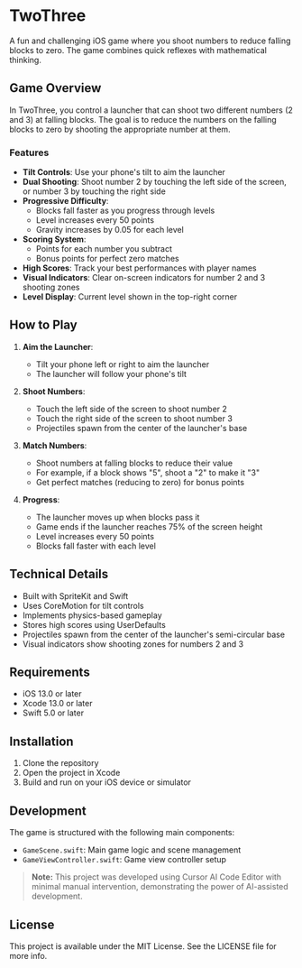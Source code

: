 # TwoThree

A fun and challenging iOS game where you shoot numbers to reduce falling blocks to zero. The game combines quick reflexes with mathematical thinking.

## Game Overview

In TwoThree, you control a launcher that can shoot two different numbers (2 and 3) at falling blocks. The goal is to reduce the numbers on the falling blocks to zero by shooting the appropriate number at them.

### Features

- **Tilt Controls**: Use your phone's tilt to aim the launcher
- **Dual Shooting**: Shoot number 2 by touching the left side of the screen, or number 3 by touching the right side
- **Progressive Difficulty**: 
  - Blocks fall faster as you progress through levels
  - Level increases every 50 points
  - Gravity increases by 0.05 for each level
- **Scoring System**: 
  - Points for each number you subtract
  - Bonus points for perfect zero matches
- **High Scores**: Track your best performances with player names
- **Visual Indicators**: Clear on-screen indicators for number 2 and 3 shooting zones
- **Level Display**: Current level shown in the top-right corner

## How to Play

1. **Aim the Launcher**:
   - Tilt your phone left or right to aim the launcher
   - The launcher will follow your phone's tilt

2. **Shoot Numbers**:
   - Touch the left side of the screen to shoot number 2
   - Touch the right side of the screen to shoot number 3
   - Projectiles spawn from the center of the launcher's base

3. **Match Numbers**:
   - Shoot numbers at falling blocks to reduce their value
   - For example, if a block shows "5", shoot a "2" to make it "3"
   - Get perfect matches (reducing to zero) for bonus points

4. **Progress**:
   - The launcher moves up when blocks pass it
   - Game ends if the launcher reaches 75% of the screen height
   - Level increases every 50 points
   - Blocks fall faster with each level

## Technical Details

- Built with SpriteKit and Swift
- Uses CoreMotion for tilt controls
- Implements physics-based gameplay
- Stores high scores using UserDefaults
- Projectiles spawn from the center of the launcher's semi-circular base
- Visual indicators show shooting zones for numbers 2 and 3

## Requirements

- iOS 13.0 or later
- Xcode 13.0 or later
- Swift 5.0 or later

## Installation

1. Clone the repository
2. Open the project in Xcode
3. Build and run on your iOS device or simulator

## Development

The game is structured with the following main components:
- `GameScene.swift`: Main game logic and scene management
- `GameViewController.swift`: Game view controller setup

> **Note:** This project was developed using Cursor AI Code Editor with minimal manual intervention, demonstrating the power of AI-assisted development.

## License

This project is available under the MIT License. See the LICENSE file for more info. 